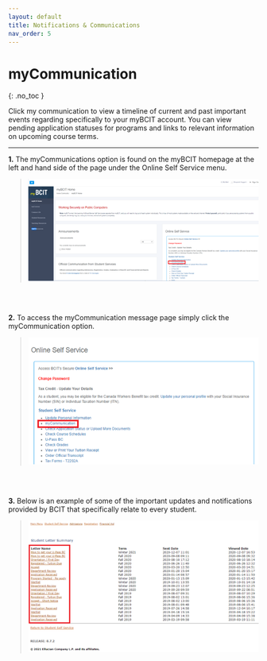 ```yaml
---
layout: default
title: Notifications & Communications
nav_order: 5
---
```


# myCommunication
{: .no_toc }

Click my communication to view a timeline of current and past important events regarding specifically to your myBCIT account. You can view pending application statuses for programs and links to relevant information on upcoming course terms.

---


**1.** The myCommunications option is found on the myBCIT homepage at the left and hand side of the page under the Online Self Service menu.

>![Screenshot 1 of myCommunications](https://github.com/Kid-W/Will-Test-Docs/blob/gh-pages/docs/images/my_communication/1_my_communication.png?raw=true "The homepage of myBCIT")
<br>

<br>

**2.** To access the myCommunication message page simply click the myCommunication option.

>![Screenshot 2 of myCommunications](https://github.com/Kid-W/Will-Test-Docs/blob/gh-pages/docs/images/my_communication/2_my_communication.png?raw=true "The various options under Online Self Service.")
<br>

<br>

**3.** Below is an example of some of the important updates and notifications provided by BCIT that specifically relate to every student.

>![Screenshot 3 of myCommunications](https://github.com/Kid-W/Will-Test-Docs/blob/gh-pages/docs/images/my_communication/3_my_communication.png?raw=true "The list of official email in the Student Letter Summary Section.")
<br>